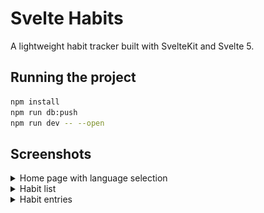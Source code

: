 # Svelte Habits

A lightweight habit tracker built with SvelteKit and Svelte 5.

## Running the project

```bash
npm install
npm run db:push
npm run dev -- --open
```

## Screenshots

<details>
<summary>Home page with language selection</summary>
<img alt="Home page with language selection" src="./docs/home.png" width="300" />
</details>

<details>
<summary>Habit list</summary>
<img alt="Habit list" src="./docs/habit-list.png" width="300" />
</details>

<details>
<summary>Habit entries</summary>
<img alt="Habit entries" src="./docs/habit-entries.png" width="300" />
</details>
